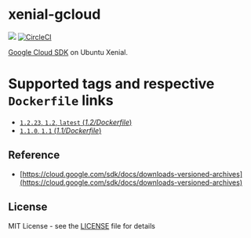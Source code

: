 # xenial-gcloud
[![](https://images.microbadger.com/badges/image/peterevans/xenial-gcloud.svg)](https://microbadger.com/images/peterevans/xenial-gcloud)
[![CircleCI](https://circleci.com/gh/peter-evans/xenial-gcloud/tree/master.svg?style=svg)](https://circleci.com/gh/peter-evans/xenial-gcloud/tree/master)

[Google Cloud SDK](https://cloud.google.com/sdk/) on Ubuntu Xenial.

# Supported tags and respective `Dockerfile` links

- [`1.2.23`, `1.2`, `latest`  (*1.2/Dockerfile*)](https://github.com/peter-evans/xenial-gcloud/tree/master)
- [`1.1.0`, `1.1`  (*1.1/Dockerfile*)](https://github.com/peter-evans/xenial-gcloud/tree/master/archive/1.1)

## Reference

- [https://cloud.google.com/sdk/docs/downloads-versioned-archives](https://cloud.google.com/sdk/docs/downloads-versioned-archives)

## License

MIT License - see the [LICENSE](LICENSE) file for details